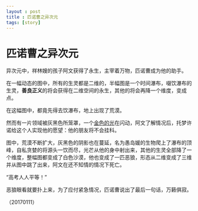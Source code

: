 ```yaml
---
layout : post
title : 匹诺曹之异次元
tags: [story]
---
```


# 匹诺曹之异次元

‌异次元中，祥林嫂的孩子阿文获得了永生，主宰着万物，匹诺曹成为他的助手。

在一幅动态的图中，所有的生灵都是二维的，半幅图是一个时间瀑布，啜饮瀑布的生灵，**善良正义**的将会获得在二维空间的永生，其他的将会再降一个维度，变成点。

在这幅图中，都竟先得去饮瀑布，地上出现了荒漠。

然而有一片领域被灰黑色所笼罩，一个[金色的光](https://imfondof.github.io)在闪动，阿文了解情况后，托梦许诺给这个人实现他的愿望：他的朋友将不会挂科。

图中，荒漠不断扩大，灰黑色的阴影也在蔓延，名为愚岛媛的生物爬上了瀑布的顶峰，自私贪婪的将源头一饮而尽，光芒从他的身中射出来，其他的生灵全部降了一个维度，整幅图都变成了白色沙漠，他也变成了一匹恶狼，形态从二维变成了三维并从图中跳了出来，阿文在还不知情的情况下死亡。

“高考人人平等！”

恶狼眼看就要扑上来，为了应付紧急情况，匹诺曹说出了最后一句话，万籁俱寂。 



（20170111）